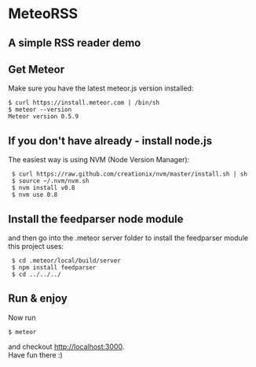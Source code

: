 # MeteoRSS
## A simple RSS reader demo

## Get Meteor
Make sure you have the latest meteor.js version installed:

    $ curl https://install.meteor.com | /bin/sh
    $ meteor --version
    Meteor version 0.5.9

## If you don't have already - install node.js
The easiest way is using NVM (Node Version Manager):

     $ curl https://raw.github.com/creationix/nvm/master/install.sh | sh
     $ source ~/.nvm/nvm.sh
     $ nvm install v0.8
     $ nvm use 0.8
## Install the feedparser node module

and then go into the .meteor server folder to install the feedparser module this project uses:

     $ cd .meteor/local/build/server
     $ npm install feedparser
     $ cd ../../../
## Run & enjoy
Now run

    $ meteor
and checkout [http://localhost:3000](http://localhost:3000).  
Have fun there :)

